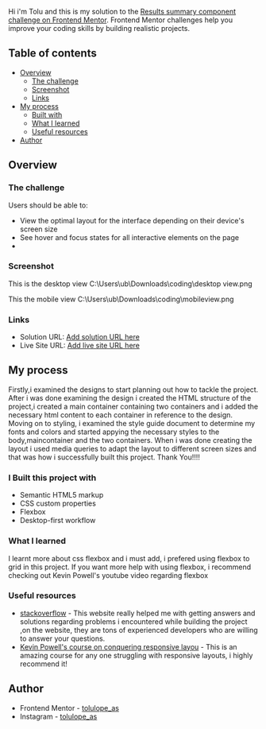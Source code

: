 
Hi i'm Tolu and this is my solution to the [Results summary component challenge on Frontend Mentor](https://www.frontendmentor.io/challenges/results-summary-component-CE_K6s0maV). Frontend Mentor challenges help you improve your coding skills by building realistic projects. 

## Table of contents

- [Overview](#overview)
  - [The challenge](#the-challenge)
  - [Screenshot](#screenshot)
  - [Links](#links)
- [My process](#my-process)
  - [Built with](#built-with)
  - [What I learned](#what-i-learned)
  - [Useful resources](#useful-resources)
- [Author](#author)




## Overview

### The challenge

Users should be able to:

- View the optimal layout for the interface depending on their device's screen size
- See hover and focus states for all interactive elements on the page
- 

### Screenshot

This is the desktop view
C:\Users\ub\Downloads\coding\desktop view.png

This the mobile view
C:\Users\ub\Downloads\coding\mobileview.png





### Links

- Solution URL: [Add solution URL here](https://your-solution-url.com)
- Live Site URL: [Add live site URL here](https://your-live-site-url.com)

## My process
Firstly,i examined the designs to start planning out how to tackle the project.
After i was done examining the design i created the HTML structure of the project,i created a main container containing two containers and i added the necessary html content to each container in reference to the design.
Moving on to styling, i examined the style guide document to determine my fonts and colors and started appying the necessary styles to the body,maincontainer and the two containers. 
When i was done creating the layout i used media queries to adapt the layout to different screen sizes and that was how i successfully built this project.
Thank You!!!!

### I Built this project with

- Semantic HTML5 markup
- CSS custom properties
- Flexbox
- Desktop-first workflow




### What I learned
  I learnt more about css flexbox and i must add, i prefered using flexbox to grid in this project.
If you want more help with using flexbox, i recommend checking out Kevin Powell's youtube video regarding flexbox



### Useful resources

- [stackoverflow](https://www.stackoverflow.com) - This website really helped me with getting answers and solutions regarding problems i encountered while building the project ,on the website, they are tons of experienced developers who are willing to answer your questions. 
- [Kevin Powell's course on conquering responsive layou](https://courses.kevinpowell.co/conquering-responsive-layouts) - This is an amazing course for any one struggling with responsive layouts, i highly recommend it!



## Author

- Frontend Mentor - [tolulope_as](https://www.frontendmentor.io/profile/Tolulope-as)
- Instagram - [tolulope_as](https://www.instagram.com/tolulope_as)


